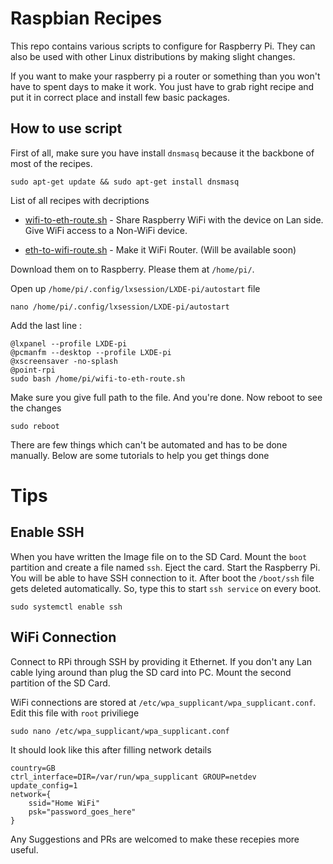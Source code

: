 # Raspbian Recipes

This repo contains various scripts to configure for Raspberry Pi. 
They can also be used with other Linux distributions by making slight changes.

If you want to make your raspberry pi a router or something than you won't have to spent days to make it work. 
You just have to grab right recipe and put it in correct place and install few basic packages. 

## How to use script

First of all, make sure you have install `dnsmasq` because it the backbone of most of the recipes.

    sudo apt-get update && sudo apt-get install dnsmasq
    
List of all recipes with decriptions

 - [wifi-to-eth-route.sh](wifi-to-eth-route.sh)  -   Share Raspberry WiFi with the device on Lan side.
Give WiFi access to a Non-WiFi device.

 - [eth-to-wifi-route.sh](eth-to-wifi-route.sh)  -   Make it WiFi Router. (Will be available soon)


Download them on to Raspberry. Please them at `/home/pi/`. 

Open up `/home/pi/.config/lxsession/LXDE-pi/autostart` file

    nano /home/pi/.config/lxsession/LXDE-pi/autostart
    
 Add the last line :
 
    @lxpanel --profile LXDE-pi
    @pcmanfm --desktop --profile LXDE-pi
    @xscreensaver -no-splash
    @point-rpi
    sudo bash /home/pi/wifi-to-eth-route.sh

Make sure you give full path to the file.
And you're done. Now reboot to see the changes

    sudo reboot

There are few things which can't be automated and has to be done manually. 
Below are some tutorials to help you get things done

# Tips

## Enable SSH

When you have written the Image file on to the SD Card. Mount the `boot` partition and create a file named `ssh`.
Eject the card. Start the Raspberry Pi. You will be able to have SSH connection to it.
After boot the `/boot/ssh` file gets deleted automatically. So, type this to start `ssh service` on every boot.

    sudo systemctl enable ssh
    
## WiFi Connection

Connect to RPi through SSH by providing it Ethernet. 
If you don't any Lan cable lying around than plug the SD card into PC. Mount the second partition of the SD Card.

WiFi connections are stored at `/etc/wpa_supplicant/wpa_supplicant.conf`. Edit this file with `root` priviliege 

    sudo nano /etc/wpa_supplicant/wpa_supplicant.conf
    
It should look like this after filling network details

    country=GB
    ctrl_interface=DIR=/var/run/wpa_supplicant GROUP=netdev
    update_config=1
    network={
        ssid="Home WiFi"
        psk="password_goes_here"
    }
    
Any Suggestions and PRs are welcomed to make these recepies more useful.
